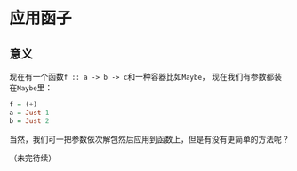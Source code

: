 # 应用函子

## 意义
现在有一个函数`f :: a -> b -> c`和一种容器比如`Maybe`， 现在我们有参数都装在`Maybe`里：
```haskell
f = (+)
a = Just 1
b = Just 2
```
当然，我们可一把参数依次解包然后应用到函数上，但是有没有更简单的方法呢？

（未完待续）